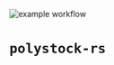 ![example workflow](https://github.com/rhinocerose/polystock-rs/.github/workflows/rust.yml/badge.svg)

# `polystock-rs`
